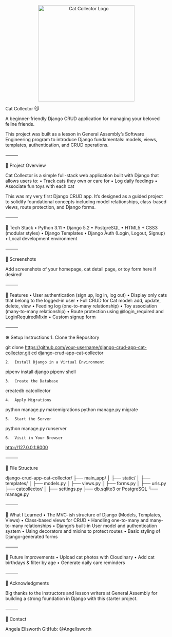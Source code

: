 <p align="center">
  <img src="static/images/logotype.svg" alt="Cat Collector Logo" width="300"/>
</p>


Cat Collector 😼

A beginner-friendly Django CRUD application for managing your beloved feline friends.

This project was built as a lesson in General Assembly’s Software Engineering program to introduce Django fundamentals: models, views, templates, authentication, and CRUD operations.

⸻

🚀 Project Overview

Cat Collector is a simple full-stack web application built with Django that allows users to:
	•	Track cats they own or care for
	•	Log daily feedings
	•	Associate fun toys with each cat

This was my very first Django CRUD app. It’s designed as a guided project to solidify foundational concepts including model relationships, class-based views, route protection, and Django forms.

⸻

🧰 Tech Stack
	•	Python 3.11
	•	Django 5.2
	•	PostgreSQL
	•	HTML5 + CSS3 (modular styles)
	•	Django Templates
	•	Django Auth (Login, Logout, Signup)
	•	Local development environment

⸻

📸 Screenshots

Add screenshots of your homepage, cat detail page, or toy form here if desired!

⸻

📂 Features
	•	User authentication (sign up, log in, log out)
	•	Display only cats that belong to the logged-in user
	•	Full CRUD for Cat model: add, update, delete, view
	•	Feeding log (one-to-many relationship)
	•	Toy association (many-to-many relationship)
	•	Route protection using @login_required and LoginRequiredMixin
	•	Custom signup form

⸻

⚙️ Setup Instructions
	1.	Clone the Repository

git clone https://github.com/your-username/django-crud-app-cat-collector.git
cd django-crud-app-cat-collector


	2.	Install Django in a Virtual Environment

pipenv install django
pipenv shell


	3.	Create the Database

createdb catcollector


	4.	Apply Migrations

python manage.py makemigrations
python manage.py migrate


	5.	Start the Server

python manage.py runserver


	6.	Visit in Your Browser

http://127.0.0.1:8000



⸻

📁 File Structure

django-crud-app-cat-collector/
├── main_app/
│   ├── static/
│   ├── templates/
│   ├── models.py
│   ├── views.py
│   ├── forms.py
│   ├── urls.py
├── catcollector/
│   ├── settings.py
├── db.sqlite3 or PostgreSQL
└── manage.py



⸻

🧠 What I Learned
	•	The MVC-ish structure of Django (Models, Templates, Views)
	•	Class-based views for CRUD
	•	Handling one-to-many and many-to-many relationships
	•	Django’s built-in User model and authentication system
	•	Using decorators and mixins to protect routes
	•	Basic styling of Django-generated forms

⸻

🚀 Future Improvements
	•	Upload cat photos with Cloudinary
	•	Add cat birthdays & filter by age
	•	Generate daily care reminders

⸻

🌟 Acknowledgments

Big thanks to the instructors and lesson writers at General Assembly for building a strong foundation in Django with this starter project.

⸻

📧 Contact

Angela Ellsworth
GitHub: @Angellsworth